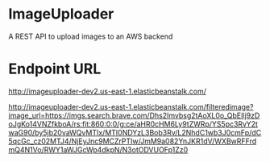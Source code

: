 
# ImageUploader
A REST API to upload images  to an AWS backend


# Endpoint URL
http://imageuploader-dev2.us-east-1.elasticbeanstalk.com/

http://imageuploader-dev2.us-east-1.elasticbeanstalk.com/filteredimage?image_url=https://imgs.search.brave.com/Dhs2Imvbsg2tAoXL0o_QbEIlj9zDoJgKo14VNZfkboA/rs:fit:860:0:0/g:ce/aHR0cHM6Ly9tZWRp/YS5pc3RvY2twaG90/by5jb20vaWQvMTIx/MTI0NDYzL3Bob3Rv/L2NhdC1wb3J0cmFp/dC5qcGc_cz02MTJ4/NjEyJnc9MCZrPTIw/JmM9a082YnJKR1dV/WXBwRFFrdmQ4N1Vo/RWY1aWJGcWp4dkpN/N3otODVUOFp1Zz0
